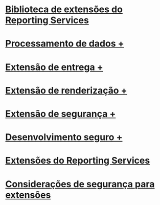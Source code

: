 # [Biblioteca de extensões do Reporting Services](reporting-services-extension-library.md)

# [Processamento de dados +](../../reporting-services/extensions/data-processing/creating-a-data-processing-extension-library.md)
# [Extensão de entrega +](../../reporting-services/extensions/delivery-extension/creating-a-delivery-extension-library.md)
# [Extensão de renderização +](../../reporting-services/extensions/rendering-extension/deploying-a-rendering-extension.md)
# [Extensão de segurança +](../../reporting-services/extensions/security-extension/authentication-in-reporting-services.md)
# [Desenvolvimento seguro +](../../reporting-services/extensions/secure-development/code-access-security-in-reporting-services.md)
# [Extensões do Reporting Services](reporting-services-extensions.md)
# [Considerações de segurança para extensões](security-considerations-for-extensions.md)
